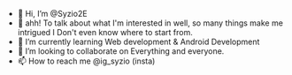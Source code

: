 - 👋 Hi, I’m @Syzio2E
- 👀 ahh! To talk about what I'm interested in well, so many things make me intrigued I Don't even know where to start from.
- 🌱 I’m currently learning Web development & Android Development
- 💞️ I’m looking to collaborate on Everything and everyone.
- 📫 How to reach me @ig_syzio (insta)

<!---
Syzio2E/Syzio2E is a ✨ special ✨ repository because its `README.md` (this file) appears on your GitHub profile.
You can click the Preview link to take a look at your changes.
--->
